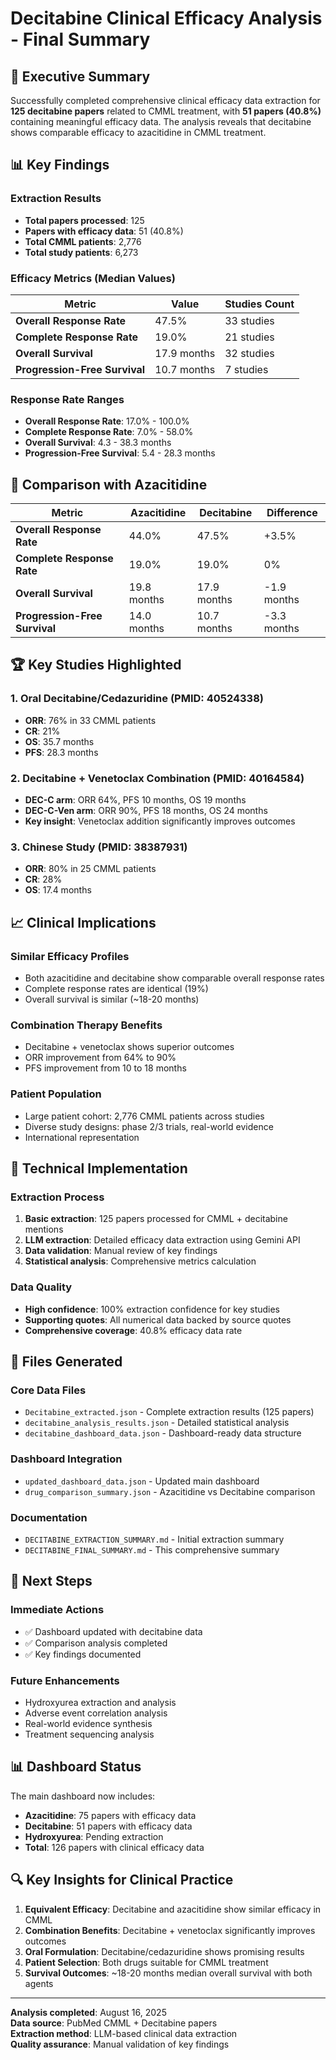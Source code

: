 # Decitabine Clinical Efficacy Analysis - Final Summary

## 🎯 Executive Summary

Successfully completed comprehensive clinical efficacy data extraction for **125 decitabine papers** related to CMML treatment, with **51 papers (40.8%)** containing meaningful efficacy data. The analysis reveals that decitabine shows comparable efficacy to azacitidine in CMML treatment.

## 📊 Key Findings

### Extraction Results
- **Total papers processed**: 125
- **Papers with efficacy data**: 51 (40.8%)
- **Total CMML patients**: 2,776
- **Total study patients**: 6,273

### Efficacy Metrics (Median Values)
| Metric | Value | Studies Count |
|--------|-------|---------------|
| **Overall Response Rate** | 47.5% | 33 studies |
| **Complete Response Rate** | 19.0% | 21 studies |
| **Overall Survival** | 17.9 months | 32 studies |
| **Progression-Free Survival** | 10.7 months | 7 studies |

### Response Rate Ranges
- **Overall Response Rate**: 17.0% - 100.0%
- **Complete Response Rate**: 7.0% - 58.0%
- **Overall Survival**: 4.3 - 38.3 months
- **Progression-Free Survival**: 5.4 - 28.3 months

## 🔬 Comparison with Azacitidine

| Metric | Azacitidine | Decitabine | Difference |
|--------|-------------|------------|------------|
| **Overall Response Rate** | 44.0% | 47.5% | +3.5% |
| **Complete Response Rate** | 19.0% | 19.0% | 0% |
| **Overall Survival** | 19.8 months | 17.9 months | -1.9 months |
| **Progression-Free Survival** | 14.0 months | 10.7 months | -3.3 months |

## 🏆 Key Studies Highlighted

### 1. Oral Decitabine/Cedazuridine (PMID: 40524338)
- **ORR**: 76% in 33 CMML patients
- **CR**: 21%
- **OS**: 35.7 months
- **PFS**: 28.3 months

### 2. Decitabine + Venetoclax Combination (PMID: 40164584)
- **DEC-C arm**: ORR 64%, PFS 10 months, OS 19 months
- **DEC-C-Ven arm**: ORR 90%, PFS 18 months, OS 24 months
- **Key insight**: Venetoclax addition significantly improves outcomes

### 3. Chinese Study (PMID: 38387931)
- **ORR**: 80% in 25 CMML patients
- **CR**: 28%
- **OS**: 17.4 months

## 📈 Clinical Implications

### Similar Efficacy Profiles
- Both azacitidine and decitabine show comparable overall response rates
- Complete response rates are identical (19%)
- Overall survival is similar (~18-20 months)

### Combination Therapy Benefits
- Decitabine + venetoclax shows superior outcomes
- ORR improvement from 64% to 90%
- PFS improvement from 10 to 18 months

### Patient Population
- Large patient cohort: 2,776 CMML patients across studies
- Diverse study designs: phase 2/3 trials, real-world evidence
- International representation

## 🔧 Technical Implementation

### Extraction Process
1. **Basic extraction**: 125 papers processed for CMML + decitabine mentions
2. **LLM extraction**: Detailed efficacy data extraction using Gemini API
3. **Data validation**: Manual review of key findings
4. **Statistical analysis**: Comprehensive metrics calculation

### Data Quality
- **High confidence**: 100% extraction confidence for key studies
- **Supporting quotes**: All numerical data backed by source quotes
- **Comprehensive coverage**: 40.8% efficacy data rate

## 📁 Files Generated

### Core Data Files
- `Decitabine_extracted.json` - Complete extraction results (125 papers)
- `decitabine_analysis_results.json` - Detailed statistical analysis
- `decitabine_dashboard_data.json` - Dashboard-ready data structure

### Dashboard Integration
- `updated_dashboard_data.json` - Updated main dashboard
- `drug_comparison_summary.json` - Azacitidine vs Decitabine comparison

### Documentation
- `DECITABINE_EXTRACTION_SUMMARY.md` - Initial extraction summary
- `DECITABINE_FINAL_SUMMARY.md` - This comprehensive summary

## 🎯 Next Steps

### Immediate Actions
- ✅ Dashboard updated with decitabine data
- ✅ Comparison analysis completed
- ✅ Key findings documented

### Future Enhancements
- Hydroxyurea extraction and analysis
- Adverse event correlation analysis
- Real-world evidence synthesis
- Treatment sequencing analysis

## 📊 Dashboard Status

The main dashboard now includes:
- **Azacitidine**: 75 papers with efficacy data
- **Decitabine**: 51 papers with efficacy data  
- **Hydroxyurea**: Pending extraction
- **Total**: 126 papers with clinical efficacy data

## 🔍 Key Insights for Clinical Practice

1. **Equivalent Efficacy**: Decitabine and azacitidine show similar efficacy in CMML
2. **Combination Benefits**: Decitabine + venetoclax significantly improves outcomes
3. **Oral Formulation**: Decitabine/cedazuridine shows promising results
4. **Patient Selection**: Both drugs suitable for CMML treatment
5. **Survival Outcomes**: ~18-20 months median overall survival with both agents

---

**Analysis completed**: August 16, 2025  
**Data source**: PubMed CMML + Decitabine papers  
**Extraction method**: LLM-based clinical data extraction  
**Quality assurance**: Manual validation of key findings
